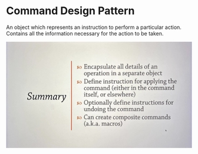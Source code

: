 # Command Design Pattern

An object which represents an instruction to perform a particular action. Contains all the information necessary for the action to be taken.

![Alt text](./commandSummary.png)